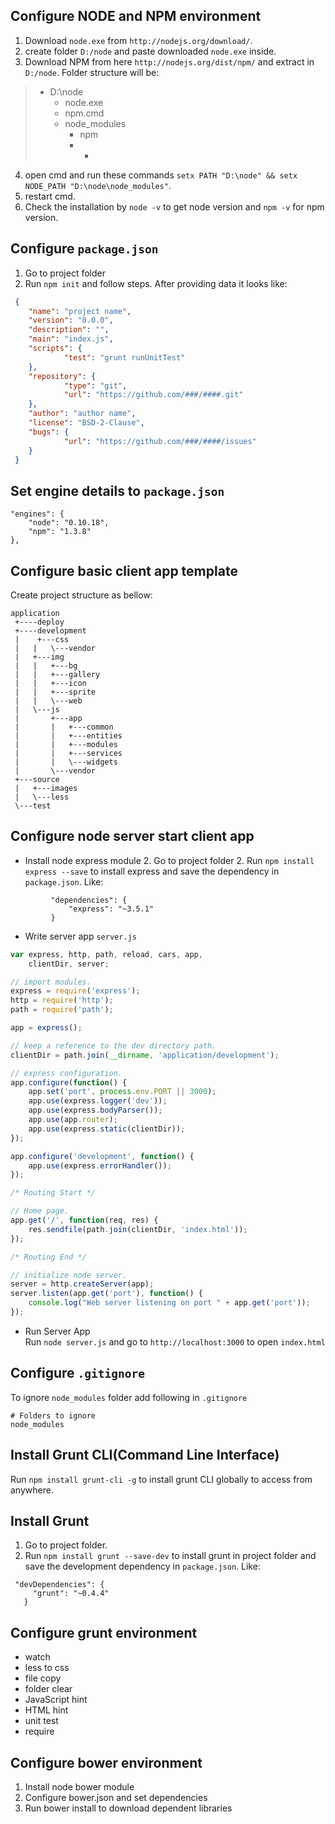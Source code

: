 ## Configure NODE and NPM environment
1. Download `node.exe` from `http://nodejs.org/download/`.
2. create folder `D:/node` and paste downloaded `node.exe` inside.
3. Download NPM from here `http://nodejs.org/dist/npm/` and extract in `D:/node`. Folder structure will be:
>	- D:\node 
>		- node.exe  
>		- npm.cmd  
>		- node_modules  
>			- npm  
>			- *  

4. open cmd and run these commands `setx PATH "D:\node" && setx NODE_PATH "D:\node\node_modules"`.
5. restart cmd.
6. Check the installation by `node -v` to get node version and `npm -v` for npm version.

## Configure `package.json`
1. Go to project folder 
2. Run `npm init` and follow steps. After providing data it looks like:

```json
 {  
    "name": "project name",  
   	"version": "0.0.0",  
   	"description": "",  
   	"main": "index.js",  
   	"scripts": {  
     		"test": "grunt runUnitTest"  
   	},  
   	"repository": {  
     		"type": "git",  
     		"url": "https://github.com/###/####.git"  
   	},  
   	"author": "author name",  
   	"license": "BSD-2-Clause",  
   	"bugs": {  
     		"url": "https://github.com/###/####/issues"  
   	}  
 } 
 ```

## Set engine details to `package.json`
```
"engines": {  
	"node": "0.10.18",  
	"npm": "1.3.8"  
},  
```
## Configure basic client app template
Create project structure as bellow:
```
application
 +----deploy  
 +----development  
 |    +---css  
 |   |   \---vendor  
 |   +---img  
 |   |   +---bg  
 |   |   +---gallery  
 |   |   +---icon  
 |   |   +---sprite  
 |   |   \---web  
 |   \---js  
 |       +---app  
 |       |   +---common  
 |       |   +---entities  
 |       |   +---modules  
 |       |   +---services  
 |       |   \---widgets  
 |       \---vendor  
 +---source  
 |   +---images  
 |   \---less  
 \---test  
```
## Configure node server start client app
- Install node express module
	2. Go to project folder
 	2. Run `npm install express --save` to install express and save the dependency in `package.json`. Like:
```
         "dependencies": {  
             "express": "~3.5.1"  
         }  
```
- Write server app `server.js`  
```js
var express, http, path, reload, cars, app,
    clientDir, server;

// import modules.
express = require('express');
http = require('http');
path = require('path');

app = express();

// keep a reference to the dev directory path.
clientDir = path.join(__dirname, 'application/development');

// express configuration.
app.configure(function() {
    app.set('port', process.env.PORT || 3000);
    app.use(express.logger('dev'));
    app.use(express.bodyParser());
    app.use(app.router);
    app.use(express.static(clientDir));
});

app.configure('development', function() {
    app.use(express.errorHandler());
});

/* Routing Start */

// Home page.
app.get('/', function(req, res) {
    res.sendfile(path.join(clientDir, 'index.html'));
});

/* Routing End */

// initialize node server.
server = http.createServer(app);
server.listen(app.get('port'), function() {
    console.log("Web server listening on port " + app.get('port'));
});
```  
- Run Server App  
Run `node server.js` and go to `http://localhost:3000` to open `index.html`

## Configure `.gitignore`
To ignore `node_modules` folder add following in `.gitignore`
```
# Folders to ignore  
node_modules
```  

## Install Grunt CLI(Command Line Interface)
Run `npm install grunt-cli -g` to install grunt CLI globally to access from anywhere.

## Install Grunt 
1. Go to project folder.
2. Run `npm install grunt --save-dev` to install grunt in project folder and save the development dependency in `package.json`. Like:
```
 "devDependencies": {  
     "grunt": "~0.4.4"  
   }  
```
## Configure grunt environment
- watch
- less to css
- file copy 
- folder clear
- JavaScript hint
- HTML hint
- unit test
- require

## Configure bower environment
1. Install node bower module
2. Configure bower.json and set dependencies
3. Run bower install to download dependent libraries


